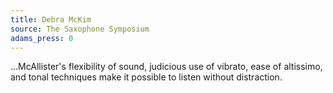 ```yaml
---
title: Debra McKim
source: The Saxophone Symposium
adams_press: 0
---
```

...McAllister's flexibility of sound, judicious use of vibrato, ease of altissimo, and tonal techniques make it possible to listen without distraction.